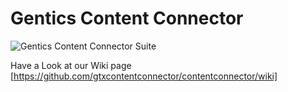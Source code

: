 # Gentics Content Connector

![Gentics Content Connector Suite](http://farm3.staticflickr.com/2785/4136055966_d4758738bf_z.jpg?zz=1)

Have a Look at our Wiki page [https://github.com/gtxcontentconnector/contentconnector/wiki]
